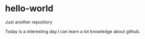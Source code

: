 # hello-world
Just another repository

Today is a interesting day.I can learn a lot knowledge about github.

